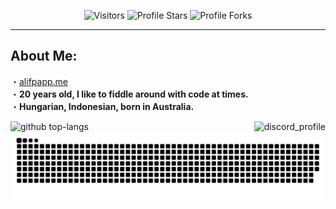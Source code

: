 <p align="center">
    <img src="https://komarev.com/ghpvc/?username=AlifPapp&color=008042&label=Visitors" alt="Visitors">
    <img src="https://img.shields.io/badge/dynamic/json?&label=Total%20Stars&color=bb2527&style=flat&style=for-the-badge&query=%24.stars&url=https://api.github-star-counter.workers.dev/user/AlifPapp" alt="Profile Stars">
    <img src="https://img.shields.io/badge/dynamic/json?&label=Total%20Forks&color=bb2527&style=flat&style=for-the-badge&query=%24.forks&url=https://api.github-star-counter.workers.dev/user/AlifPapp" alt="Profile Forks">
</p>

---

## About Me:
・<a href="https://alifpapp.me">alifpapp.me</a> 
<br>・**20 years old, I like to fiddle around with code at times.**
<br>・**Hungarian, Indonesian, born in Australia.**

<a href="https://alifpapp.me/discord" target="_blank">
    <img src="https://discord.c99.nl/widget/theme-1/377418029706772480.png" alt="discord_profile" align="right"/>
</a>

<picture>
  <source media="(prefers-color-scheme: dark)" srcset="https://github-readme-stats.vercel.app/api/top-langs/?username=alifpapp&langs_count=8&count_private=true&layout=compact&hide_border=true&theme=github_dark"/>
  <source media="(prefers-color-scheme: light), (prefers-color-scheme: no-preference)" srcset="https://github-readme-stats.vercel.app/api/top-langs/?username=alifpapp&langs_count=8&count_private=true&layout=compact&hide_border=true"/>
  <img alt="github top-langs" src="https://github-readme-stats.vercel.app/api/top-langs/?username=alifpapp&langs_count=8&count_private=true&layout=compact&hide_border=true" />
</picture>

<picture>
  <source media="(prefers-color-scheme: dark)" srcset="https://raw.githubusercontent.com/platane/platane/output/github-contribution-grid-snake-dark.svg"/>
  <source media="(prefers-color-scheme: light), (prefers-color-scheme: no-preference)" srcset="https://raw.githubusercontent.com/platane/platane/output/github-contribution-grid-snake.svg"/>
  <img alt="github contribution grid snake animation" src="https://raw.githubusercontent.com/platane/platane/output/github-contribution-grid-snake.svg"/>
</picture>
